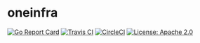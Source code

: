 # oneinfra

[![Go Report Card](https://goreportcard.com/badge/github.com/oneinfra/oneinfra)](https://goreportcard.com/report/github.com/oneinfra/oneinfra)
[![Travis CI](https://travis-ci.org/oneinfra/oneinfra.svg?branch=master)](https://travis-ci.org/oneinfra/oneinfra)
[![CircleCI](https://circleci.com/gh/oneinfra/oneinfra.svg?style=svg)](https://circleci.com/gh/oneinfra/oneinfra)
[![License: Apache 2.0](https://img.shields.io/badge/License-Apache2.0-green.svg)](https://opensource.org/licenses/Apache-2.0)
